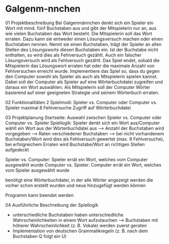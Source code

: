 # Galgenm-nnchen
01 Projektbeschreibung
Bei Galgenmännchen denkt sich ein Spieler ein Wort mit mind. fünf Buchstaben aus und gibt der Mitspielerin nur an, aus wie vielen Buchstaben das Wort besteht. Die Mitspielerin soll das Wort erraten. Dazu kann sie entweder einen Lösungsversuch machen oder einen Buchstaben nennen.
Nennt sie einen Buchstaben, trägt der Spieler an allen Stellen des Lösungsworts diesen Buchstaben ein. Ist der Buchstabe nicht enthalten, so wird dies als Fehlversuch gezählt. Auch ein falscher Lösungsversuch wird als Fehlversuch gezählt. Das Spiel endet, sobald die Mitspielerin das Lösungswort erraten hat oder die maximale Anzahl von Fehlversuchen erreicht wurde.
Implementiere das Spiel so, dass du gegen den Computer sowohl als Spieler als auch als Mitspielerin spielen kannst. Dabei soll der Computer als Spieler auf eine Wörterbuchdatei zugreifen und daraus ein Wort auswählen. Als Mitspielerin soll der Computer Wörter basierend auf einer geeigneten Strategie und seinem Wörterbuch erraten.

02 Funktionalitäten
2 Spielmodi: Spieler vs. Computer oder Computer vs. Spieler
maximal 8 Fehlversuche
Zugriff auf Wörterbuchdatei

03 Projektplanung
Startseite: Auswahl zwischen Spieler vs. Computer oder Computer vs. Spieler
Spiellogik: Spieler denkt sich ein Wort aus/Computer wählt ein Wort aus der Wörterbuchdatei aus --> Anzahl der Buchstaben wird vorgegeben --> Raten verschiedener Buchstaben --> bei nicht vorhandenem Buchstaben/Wort wird dies als Fehlversuch gewertet (max. 8 Fehlversuche), bei erfolgreichem Erraten wird Buchstabe/Wort an richtigen Stellen aufgedeckt

Spieler vs. Computer: Spieler errät ein Wort, welches vom Computer ausgewählt wurde
Computer vs. Spieler: Computer errät ein Wort, welches vom Spieler ausgewählt wurde

benötigt eine Wörterbuchdatei, in der alle Wörter angezeigt werden die vorher schon erstellt wurden und neue hinzugefügt werden können

Programm kann beendet werden

04 Ausführliche Beschreibung der Spiellogik
- unterschiedliche Buchstaben haben unterschiedliche Wahrscheinlichkeiten in einem Wort aufzutauchen --> Buchstaben mit höherer Wahrscheinlichkeit (z. B. Vokale) werden zuerst geraten
- Implementation von deutschen Grammatikregeln (z. B. nach dem Buchstaben Q folgt ein U)

